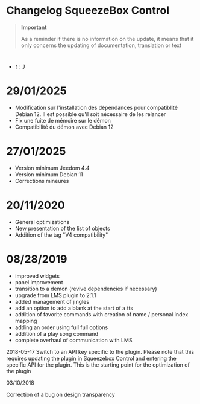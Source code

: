 # Changelog SqueezeBox Control

>**Important**
>
>As a reminder if there is no information on the update, it means that it only concerns the updating of documentation, translation or text
>
# 

-  *( : .)*

# 29/01/2025

- Modification sur l'installation des dépendances pour compatiblité Debian 12. Il est possible qu'il soit nécessaire de les relancer
- Fix une fuite de mémoire sur le démon
- Compatibilité du démon avec Debian 12

# 27/01/2025

- Version minimum Jeedom 4.4
- Version minimum Debian 11
- Corrections mineures

# 20/11/2020

- General optimizations
- New presentation of the list of objects
- Addition of the tag "V4 compatibility"

# 08/28/2019

- improved widgets
- panel improvement
- transition to a demon (revive dependencies if necessary)
- upgrade from LMS plugin to 2.1.1
- added management of jingles
- add an option to add a blank at the start of a tts
- addition of favorite commands with creation of name / personal index mapping
- adding an order using full full options
- addition of a play song command
- complete overhaul of communication with LMS

2018-05-17
Switch to an API key specific to the plugin. Please note that this requires updating the plugin in Squeezebox Control and entering the specific API for the plugin. This is the starting point for the optimization of the plugin

03/10/2018

Correction of a bug on design transparency
